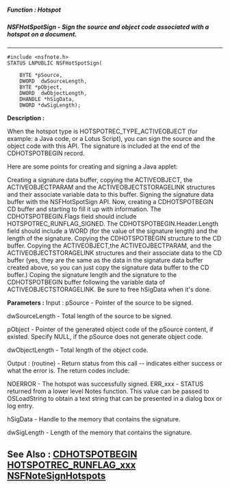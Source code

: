 ##### Function : Hotspot
##### NSFHotSpotSign - Sign the source and object code associated with a hotspot on a document.
---
```
#include <nsfnote.h>
STATUS LNPUBLIC NSFHotSpotSign(

	BYTE *pSource,
	DWORD  dwSourceLength,
	BYTE *pObject,
	DWORD  dwObjectLength,
	DHANDLE *hSigData,
	DWORD *dwSigLength);
```
**Description :**

When the hotspot type is HOTSPOTREC_TYPE_ACTIVEOBJECT (for example: a Java 
code, or a Lotus Script), you can sign the source and the object code with this 
API.  The signature is included at the end of the CDHOTSPOTBEGIN record.  

Here are some points for creating and signing a Java applet:

Creating a signature data buffer, copying the ACTIVEOBJECT, the 
ACTIVEOBJECTPARAM and the ACTIVEOBJECTSTORAGELINK structures and their 
associate variable data to this buffer.
Signing the signature data buffer with the NSFHotSpotSign API.
Now, creating a CDHOTSPOTBEGIN CD buffer and starting to fill it up with 
information.
 The CDHOTSPOTBEGIN.Flags field should include HOTSPOTREC_RUNFLAG_SIGNED.
The CDHOTSPOTBEGIN.Header.Length field should include a WORD (for the value of 
the signature length) and the length of the signature.
Copying the CDHOTSPOTBEGIN structure to the CD buffer.
Copying the ACTIVEOBJECT,the ACTIVEOJBECTPARAM, and the ACTIVEOBJECTSTORAGELINK 
structures and their associate data to the CD buffer  (yes, they are the same 
as the data in the signature data buffer created above, so you can just copy 
the signature data buffer to the CD buffer.)
Coping the signature length and the signature to the CDHOTSPOTBEGIN buffer 
following the variable data of ACTIVEOBJECTSTORAGELINK.
Be sure to free hSigData when it's done.


**Parameters :**
Input :
pSource  -  Pointer of the source to be signed.

dwSourceLength  -  Total length of the source  to be signed.

pObject  -  Pointer of the generated object code of the pSource content, if existed.  Specify NULL, if the pSource does not generate object code.

dwObjectLength  -  Total length of the object code.

Output :
(routine)  -  Return status from this call -- indicates either success or what the error is. The return codes include:

NOERROR - The hotspot was successfully signed.
ERR_xxx - STATUS returned from a lower level Notes function.  This value can be passed to OSLoadString to obtain a text string that can be presented in a dialog box or log entry.


hSigData  -  Handle to the memory that contains the signature.

dwSigLength  -  Length of the memory that contains the signature.


**See Also :**
[CDHOTSPOTBEGIN](/domino-c-api-docs/reference/Data/CDHOTSPOTBEGIN)
[HOTSPOTREC_RUNFLAG_xxx](/domino-c-api-docs/reference/Symb/HOTSPOTREC_RUNFLAG_xxx)
[NSFNoteSignHotspots](/domino-c-api-docs/reference/Func/NSFNoteSignHotspots)
---
